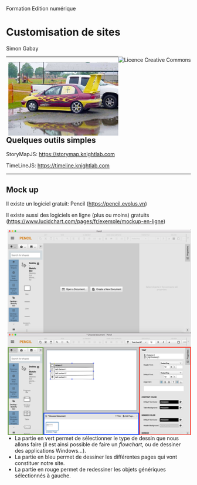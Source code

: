 Formation Edition numérique

# Customisation de sites

Simon Gabay

<a rel="license" href="http://creativecommons.org/licenses/by/4.0/"><img alt="Licence Creative Commons" style="border-width:0;float:right;\" src="https://i.creativecommons.org/l/by/4.0/88x31.png" /></a>

---

<img src="images/tuning.jpg" width="300px" style="float:right;"/>

## Quelques outils simples

StoryMapJS: https://storymap.knightlab.com

TimeLineJS: https://timeline.knightlab.com

---

## Mock up

Il existe un logiciel gratuit:  Pencil (https://pencil.evolus.vn)

Il existe aussi des logiciels en ligne (plus ou moins) gratuits (https://www.lucidchart.com/pages/fr/exemple/mockup-en-ligne)

<img src="images/pencil_1.png" width="500px" style="float:right;"/>

<img src="images/pencil_2.png" width="500px" style="float:right;"/>

* La partie en vert permet de sélectionner le type de dessin que nous allons faire
(il est ainsi possible de faire un _flowchart_, ou de dessiner des applications Windows…).
* La partie en bleu permet de dessiner les différentes pages qui vont constituer notre site.
* La partie en rouge permet de redessiner les objets génériques sélectionnés à gauche.
